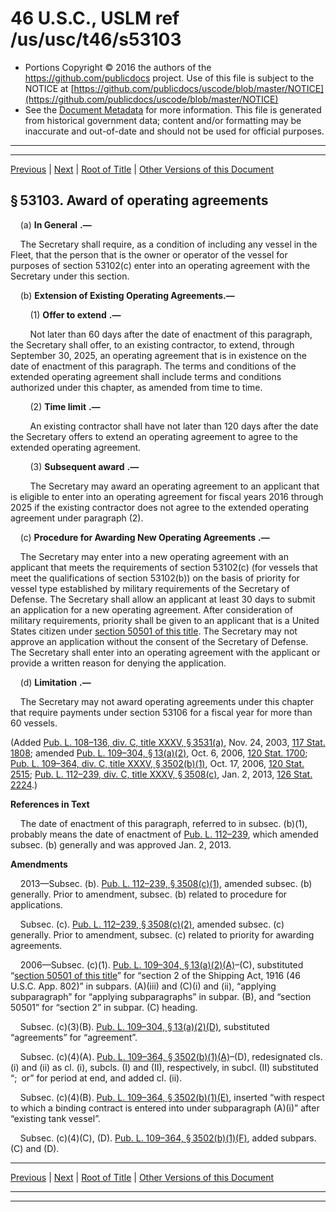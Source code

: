 ---
---

# 46 U.S.C., USLM ref /us/usc/t46/s53103

* Portions Copyright © 2016 the authors of the https://github.com/publicdocs project.
  Use of this file is subject to the NOTICE at [https://github.com/publicdocs/uscode/blob/master/NOTICE](https://github.com/publicdocs/uscode/blob/master/NOTICE)
* See the [Document Metadata](././../../../../../..//README.md) for more information.
  This file is generated from historical government data; content and/or formatting may be inaccurate and out-of-date and should not be used for official purposes.

----------
----------

[Previous](./../../../../../..//us/usc/t46/stV/ptC/ch531/m__us_usc_t46_s53102.md) | [Next](./../../../../../..//us/usc/t46/stV/ptC/ch531/m__us_usc_t46_s53104.md) | [Root of Title](./../../../../../../) | [Other Versions of this Document](https://publicdocs.github.io/go/links?ns=uslm&ref=%2Fus%2Fusc%2Ft46%2Fs53103)

## § 53103. Award of operating agreements

    (a)  __In General__  __.—__ 

    The Secretary shall require, as a condition of including any vessel in the Fleet, that the person that is the owner or operator of the vessel for purposes of section 53102(c) enter into an operating agreement with the Secretary under this section.

    (b) __Extension of Existing Operating Agreements.—__ 

        (1)  __Offer to extend__  __.—__ 

        Not later than 60 days after the date of enactment of this paragraph, the Secretary shall offer, to an existing contractor, to extend, through September 30, 2025, an operating agreement that is in existence on the date of enactment of this paragraph. The terms and conditions of the extended operating agreement shall include terms and conditions authorized under this chapter, as amended from time to time.

        (2)  __Time limit__  __.—__ 

        An existing contractor shall have not later than 120 days after the date the Secretary offers to extend an operating agreement to agree to the extended operating agreement.

        (3)  __Subsequent award__  __.—__ 

        The Secretary may award an operating agreement to an applicant that is eligible to enter into an operating agreement for fiscal years 2016 through 2025 if the existing contractor does not agree to the extended operating agreement under paragraph (2).

    (c)  __Procedure for Awarding New Operating Agreements__  __.—__ 

    The Secretary may enter into a new operating agreement with an applicant that meets the requirements of section 53102(c) (for vessels that meet the qualifications of section 53102(b)) on the basis of priority for vessel type established by military requirements of the Secretary of Defense. The Secretary shall allow an applicant at least 30 days to submit an application for a new operating agreement. After consideration of military requirements, priority shall be given to an applicant that is a United States citizen under [section 50501 of this title][/us/usc/t46/s50501]. The Secretary may not approve an application without the consent of the Secretary of Defense. The Secretary shall enter into an operating agreement with the applicant or provide a written reason for denying the application.

    (d)  __Limitation__  __.—__ 

    The Secretary may not award operating agreements under this chapter that require payments under section 53106 for a fiscal year for more than 60 vessels.

(Added [Pub. L. 108–136, div. C, title XXXV, § 3531(a)][/us/pl/108/136/s3531/a], Nov. 24, 2003, [117 Stat. 1808][/us/stat/117/1808]; amended [Pub. L. 109–304, § 13(a)(2)][/us/pl/109/304/s13/a/2], Oct. 6, 2006, [120 Stat. 1700][/us/stat/120/1700]; [Pub. L. 109–364, div. C, title XXXV, § 3502(b)(1)][/us/pl/109/364/s3502/b/1], Oct. 17, 2006, [120 Stat. 2515][/us/stat/120/2515]; [Pub. L. 112–239, div. C, title XXXV, § 3508(c)][/us/pl/112/239/s3508/c], Jan. 2, 2013, [126 Stat. 2224][/us/stat/126/2224].)

 __References in Text__ 

    The date of enactment of this paragraph, referred to in subsec. (b)(1), probably means the date of enactment of [Pub. L. 112–239][/us/pl/112/239], which amended subsec. (b) generally and was approved Jan. 2, 2013.

 __Amendments__ 

    2013—Subsec. (b). [Pub. L. 112–239, § 3508(c)(1)][/us/pl/112/239/s3508/c/1], amended subsec. (b) generally. Prior to amendment, subsec. (b) related to procedure for applications.

    Subsec. (c). [Pub. L. 112–239, § 3508(c)(2)][/us/pl/112/239/s3508/c/2], amended subsec. (c) generally. Prior to amendment, subsec. (c) related to priority for awarding agreements.

    2006—Subsec. (c)(1). [Pub. L. 109–304, § 13(a)(2)(A)][/us/pl/109/304/s13/a/2/A]–(C), substituted “[section 50501 of this title][/us/usc/t46/s50501]” for “section 2 of the Shipping Act, 1916 (46 U.S.C. App. 802)” in subpars. (A)(iii) and (C)(i) and (ii), “applying subparagraph” for “applying subparagraphs” in subpar. (B), and “section 50501” for “section 2” in subpar. (C) heading.

    Subsec. (c)(3)(B). [Pub. L. 109–304, § 13(a)(2)(D)][/us/pl/109/304/s13/a/2/D], substituted “agreements” for “agreement”.

    Subsec. (c)(4)(A). [Pub. L. 109–364, § 3502(b)(1)(A)][/us/pl/109/364/s3502/b/1/A]–(D), redesignated cls. (i) and (ii) as cl. (i), subcls. (I) and (II), respectively, in subcl. (II) substituted “; or” for period at end, and added cl. (ii).

    Subsec. (c)(4)(B). [Pub. L. 109–364, § 3502(b)(1)(E)][/us/pl/109/364/s3502/b/1/E], inserted “with respect to which a binding contract is entered into under subparagraph (A)(i)” after “existing tank vessel”.

    Subsec. (c)(4)(C), (D). [Pub. L. 109–364, § 3502(b)(1)(F)][/us/pl/109/364/s3502/b/1/F], added subpars. (C) and (D).

----------

[Previous](./../../../../../..//us/usc/t46/stV/ptC/ch531/m__us_usc_t46_s53102.md) | [Next](./../../../../../..//us/usc/t46/stV/ptC/ch531/m__us_usc_t46_s53104.md) | [Root of Title](./../../../../../../) | [Other Versions of this Document](https://publicdocs.github.io/go/links?ns=uslm&ref=%2Fus%2Fusc%2Ft46%2Fs53103)

----------
----------

[/us/usc/t46/s50501]: https://publicdocs.github.io/go/links?ns=uslm&ref=%2Fus%2Fusc%2Ft46%2Fs50501
[/us/pl/108/136/s3531/a]: https://publicdocs.github.io/go/links?ns=uslm&ref=%2Fus%2Fpl%2F108%2F136%2Fs3531%2Fa
[/us/stat/117/1808]: https://publicdocs.github.io/go/links?ns=uslm&ref=%2Fus%2Fstat%2F117%2F1808
[/us/pl/109/304/s13/a/2]: https://publicdocs.github.io/go/links?ns=uslm&ref=%2Fus%2Fpl%2F109%2F304%2Fs13%2Fa%2F2
[/us/stat/120/1700]: https://publicdocs.github.io/go/links?ns=uslm&ref=%2Fus%2Fstat%2F120%2F1700
[/us/pl/109/364/s3502/b/1]: https://publicdocs.github.io/go/links?ns=uslm&ref=%2Fus%2Fpl%2F109%2F364%2Fs3502%2Fb%2F1
[/us/stat/120/2515]: https://publicdocs.github.io/go/links?ns=uslm&ref=%2Fus%2Fstat%2F120%2F2515
[/us/pl/112/239/s3508/c]: https://publicdocs.github.io/go/links?ns=uslm&ref=%2Fus%2Fpl%2F112%2F239%2Fs3508%2Fc
[/us/stat/126/2224]: https://publicdocs.github.io/go/links?ns=uslm&ref=%2Fus%2Fstat%2F126%2F2224
[/us/pl/112/239]: https://publicdocs.github.io/go/links?ns=uslm&ref=%2Fus%2Fpl%2F112%2F239
[/us/pl/112/239/s3508/c/1]: https://publicdocs.github.io/go/links?ns=uslm&ref=%2Fus%2Fpl%2F112%2F239%2Fs3508%2Fc%2F1
[/us/pl/112/239/s3508/c/2]: https://publicdocs.github.io/go/links?ns=uslm&ref=%2Fus%2Fpl%2F112%2F239%2Fs3508%2Fc%2F2
[/us/pl/109/304/s13/a/2/A]: https://publicdocs.github.io/go/links?ns=uslm&ref=%2Fus%2Fpl%2F109%2F304%2Fs13%2Fa%2F2%2FA
[/us/usc/t46/s50501]: https://publicdocs.github.io/go/links?ns=uslm&ref=%2Fus%2Fusc%2Ft46%2Fs50501
[/us/pl/109/304/s13/a/2/D]: https://publicdocs.github.io/go/links?ns=uslm&ref=%2Fus%2Fpl%2F109%2F304%2Fs13%2Fa%2F2%2FD
[/us/pl/109/364/s3502/b/1/A]: https://publicdocs.github.io/go/links?ns=uslm&ref=%2Fus%2Fpl%2F109%2F364%2Fs3502%2Fb%2F1%2FA
[/us/pl/109/364/s3502/b/1/E]: https://publicdocs.github.io/go/links?ns=uslm&ref=%2Fus%2Fpl%2F109%2F364%2Fs3502%2Fb%2F1%2FE
[/us/pl/109/364/s3502/b/1/F]: https://publicdocs.github.io/go/links?ns=uslm&ref=%2Fus%2Fpl%2F109%2F364%2Fs3502%2Fb%2F1%2FF


